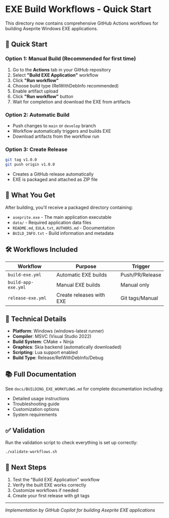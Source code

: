 # EXE Build Workflows - Quick Start

This directory now contains comprehensive GitHub Actions workflows for building Aseprite Windows EXE applications.

## 🚀 Quick Start

### Option 1: Manual Build (Recommended for first time)
1. Go to the **Actions** tab in your GitHub repository
2. Select **"Build EXE Application"** workflow  
3. Click **"Run workflow"**
4. Choose build type (RelWithDebInfo recommended)
5. Enable artifact upload
6. Click **"Run workflow"** button
7. Wait for completion and download the EXE from artifacts

### Option 2: Automatic Build
- Push changes to `main` or `develop` branch
- Workflow automatically triggers and builds EXE
- Download artifacts from the workflow run

### Option 3: Create Release
```bash
git tag v1.0.0
git push origin v1.0.0
```
- Creates a GitHub release automatically
- EXE is packaged and attached as ZIP file

## 📁 What You Get

After building, you'll receive a packaged directory containing:
- `aseprite.exe` - The main application executable  
- `data/` - Required application data files
- `README.md`, `EULA.txt`, `AUTHORS.md` - Documentation
- `BUILD_INFO.txt` - Build information and metadata

## 🛠️ Workflows Included

| Workflow | Purpose | Trigger |
|----------|---------|---------|
| `build-exe.yml` | Automatic EXE builds | Push/PR/Release |
| `build-app-exe.yml` | Manual EXE builds | Manual only |
| `release-exe.yml` | Create releases with EXE | Git tags/Manual |

## 🔧 Technical Details

- **Platform**: Windows (windows-latest runner)
- **Compiler**: MSVC (Visual Studio 2022)
- **Build System**: CMake + Ninja
- **Graphics**: Skia backend (automatically downloaded)
- **Scripting**: Lua support enabled
- **Build Type**: Release/RelWithDebInfo/Debug

## 📚 Full Documentation

See `docs/BUILDING_EXE_WORKFLOWS.md` for complete documentation including:
- Detailed usage instructions
- Troubleshooting guide
- Customization options
- System requirements

## ✅ Validation

Run the validation script to check everything is set up correctly:
```bash
./validate-workflows.sh
```

## 🎯 Next Steps

1. Test the "Build EXE Application" workflow
2. Verify the built EXE works correctly
3. Customize workflows if needed
4. Create your first release with git tags

---
*Implementation by GitHub Copilot for building Aseprite EXE applications*